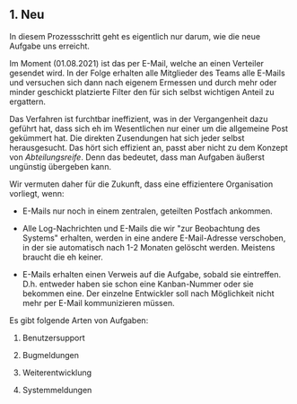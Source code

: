 ## 1. Neu

In diesem Prozessschritt geht es eigentlich nur darum, wie die neue Aufgabe uns erreicht.

Im Moment (01.08.2021) ist das per E-Mail, welche an einen Verteiler gesendet wird. In der Folge erhalten alle Mitglieder des Teams alle E-Mails und versuchen sich dann nach eigenem Ermessen und durch mehr oder minder geschickt platzierte Filter den für sich selbst wichtigen Anteil zu ergattern. 

Das Verfahren ist furchtbar ineffizient, was in der Vergangenheit dazu geführt hat, dass sich eh im Wesentlichen nur einer um die allgemeine Post gekümmert hat. Die direkten Zusendungen hat sich jeder selbst herausgesucht. Das hört sich effizient an, passt aber nicht zu dem Konzept von *Abteilungsreife*. Denn das bedeutet, dass man Aufgaben äußerst ungünstig übergeben kann. 

Wir vermuten daher für die Zukunft, dass eine effizientere Organisation vorliegt, wenn: 

- E-Mails nur noch in einem zentralen, geteilten Postfach ankommen.

- Alle Log-Nachrichten und E-Mails die wir "zur Beobachtung des Systems" erhalten, werden in eine andere E-Mail-Adresse verschoben, in der sie automatisch nach 1-2 Monaten gelöscht werden. Meistens braucht die eh keiner.

- E-Mails erhalten einen Verweis auf die Aufgabe, sobald sie eintreffen. D.h. entweder haben sie schon eine Kanban-Nummer oder sie bekommen eine. Der einzelne Entwickler soll nach Möglichkeit nicht mehr per E-Mail kommunizieren müssen.


Es gibt folgende Arten von Aufgaben: 

1. Benutzersupport

2. Bugmeldungen

3. Weiterentwicklung

4. Systemmeldungen




